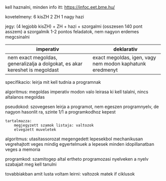 kell haznalni, minden info itt: https://infoc.eet.bme.hu/

kovetelmeny:
	6 kisZH
	2 ZH
	1 nagy hazi

jegy:
	(4 legjobb kisZH) + ZH + hazi + szorgalmi 
	(osszesen 140 pont asszem)
	a szorgalmik 1-2 pontos feladatok, nem nagyon erdemes megcsinalni

| imperativ                                                                   | deklarativ                                               |
| --------------------------------------------------------------------------- | -------------------------------------------------------- |
| nem exact megoldas, generalizalja a dolgokat, es akar kereshet is megoldast | exact megoldas, igen, vagy nem modon kaphatunk eredmenyt |

specifikacio:
	leirja mit kell tudnia a programnak

algoritmus:
	megoldas imperativ modon valo leirasa
	ki kell talalni, nincs altalanos megoldas

pseudokod:
	szovegesen leirja a programot, nem egeszen programnyelv, de nagyon hasonlit ra, szinte 1/1 a programkodhoz kepest
	
	tartalmazza:
		megjegyzett szamok listaja: valtozok
		elvegzett muveletek

algoritmus:
	utasitassorozat megengedett lepesekbol
	mechanikusan vegrehajtott
	veges
	mindig egyertelmuek a lepesek
	minden idopillanatban veges a memoria

programkod:
	szamitogep altal ertheto programozasi nyelveken
	a nyelv szabajait meg kell tanulni

tovabbiakban amit lusta voltam leirni:
	valtozok
	matek
	if
	ciklusok